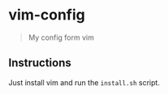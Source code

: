 # vim-config
> My config form vim

## Instructions

Just install vim and run the `install.sh` script.

